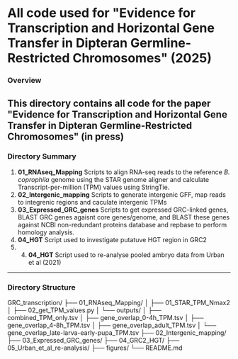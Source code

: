 # All code used for "Evidence for Transcription and Horizontal Gene Transfer in Dipteran Germline-Restricted Chromosomes" (2025)

### Overview
This directory contains all code for the paper 
"Evidence for Transcription and Horizontal Gene Transfer in Dipteran Germline-Restricted Chromosomes" (in press)
---

### Directory Summary
1. **01_RNAseq_Mapping** Scripts to align RNA-seq reads to the reference _B. coprophila_ genome using the STAR genome aligner and calculate Transcript-per-million (TPM) values using StringTie.  
2. **02_Intergenic_mapping** Scripts to generate intergenic GFF, map reads to integrenic regions and caculate intergenic TPMs
3. **03_Expressed_GRC_genes** Scripts to get expressed GRC-linked genes, BLAST GRC genes agaisnt core genes/genome, and BLAST these genes against NCBI non-redundant proteins database and repbase to perform homology analysis.  
4. **04_HGT** Script used to investigate putatuve HGT region in GRC2
5. 4. **04_HGT** Script used to re-analyse pooled ambryo data from Urban et al (2021) 
---

### Directory Structure
GRC_transcription/
├── 01_RNAseq_Mapping/
│   ├── 01_STAR_TPM_Nmax2
│   ├── 02_get_TPM_values.py
│   └── outputs/
│       ├── combined_TPM_only.tsv
│       ├── gene_overlap_0-4h_TPM.tsv
│       ├── gene_overlap_4-8h_TPM.tsv
│       ├── gene_overlap_adult_TPM.tsv
│       └── gene_overlap_late-larva-early-pupa_TPM.tsv
├── 02_Intergenic_mapping/
├── 03_Expressed_GRC_genes/
├── 04_GRC2_HGT/
├── 05_Urban_et_al_re-analysis/
├── figures/
└── README.md
